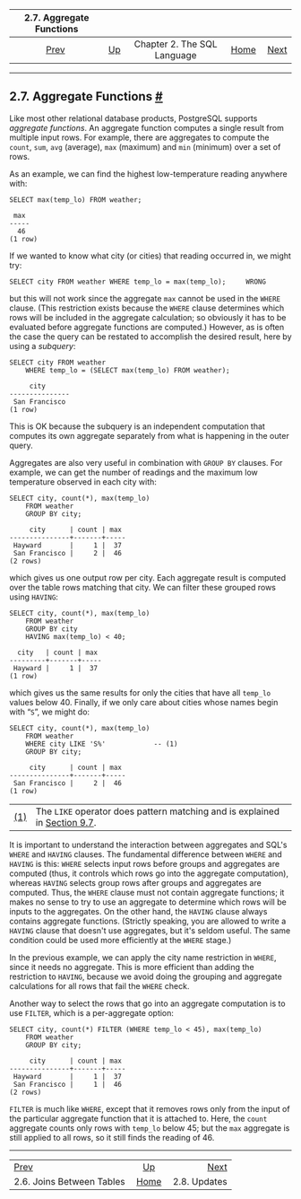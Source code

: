 <!--?xml version="1.0" encoding="UTF-8" standalone="no"?-->

|                 2.7. Aggregate Functions                |                                                       |                             |                                                       |                                              |
| :-----------------------------------------------------: | :---------------------------------------------------- | :-------------------------: | ----------------------------------------------------: | -------------------------------------------: |
| [Prev](tutorial-join.html "2.6. Joins Between Tables")  | [Up](tutorial-sql.html "Chapter 2. The SQL Language") | Chapter 2. The SQL Language | [Home](index.html "PostgreSQL 17devel Documentation") |  [Next](tutorial-update.html "2.8. Updates") |

***

## 2.7. Aggregate Functions [#](#TUTORIAL-AGG)

[]()

Like most other relational database products, PostgreSQL supports *aggregate functions*. An aggregate function computes a single result from multiple input rows. For example, there are aggregates to compute the `count`, `sum`, `avg` (average), `max` (maximum) and `min` (minimum) over a set of rows.

As an example, we can find the highest low-temperature reading anywhere with:

    SELECT max(temp_lo) FROM weather;

<!---->

     max
    -----
      46
    (1 row)

[]()If we wanted to know what city (or cities) that reading occurred in, we might try:

    SELECT city FROM weather WHERE temp_lo = max(temp_lo);     WRONG

but this will not work since the aggregate `max` cannot be used in the `WHERE` clause. (This restriction exists because the `WHERE` clause determines which rows will be included in the aggregate calculation; so obviously it has to be evaluated before aggregate functions are computed.) However, as is often the case the query can be restated to accomplish the desired result, here by using a *subquery*:

    SELECT city FROM weather
        WHERE temp_lo = (SELECT max(temp_lo) FROM weather);

<!---->

         city
    ---------------
     San Francisco
    (1 row)

This is OK because the subquery is an independent computation that computes its own aggregate separately from what is happening in the outer query.

[]()[]()Aggregates are also very useful in combination with `GROUP BY` clauses. For example, we can get the number of readings and the maximum low temperature observed in each city with:

    SELECT city, count(*), max(temp_lo)
        FROM weather
        GROUP BY city;

<!---->

         city      | count | max
    ---------------+-------+-----
     Hayward       |     1 |  37
     San Francisco |     2 |  46
    (2 rows)

which gives us one output row per city. Each aggregate result is computed over the table rows matching that city. We can filter these grouped rows using `HAVING`:

    SELECT city, count(*), max(temp_lo)
        FROM weather
        GROUP BY city
        HAVING max(temp_lo) < 40;

<!---->

      city   | count | max
    ---------+-------+-----
     Hayward |     1 |  37
    (1 row)

which gives us the same results for only the cities that have all `temp_lo` values below 40. Finally, if we only care about cities whose names begin with “`S`”, we might do:

    SELECT city, count(*), max(temp_lo)
        FROM weather
        WHERE city LIKE 'S%'            -- (1)
        GROUP BY city;

<!---->

         city      | count | max
    ---------------+-------+-----
     San Francisco |     2 |  46
    (1 row)

|                              |                                                                                                                               |
| :--------------------------- | :---------------------------------------------------------------------------------------------------------------------------- |
| [(1)](#co.tutorial-agg-like) | The `LIKE` operator does pattern matching and is explained in [Section 9.7](functions-matching.html "9.7. Pattern Matching"). |

It is important to understand the interaction between aggregates and SQL's `WHERE` and `HAVING` clauses. The fundamental difference between `WHERE` and `HAVING` is this: `WHERE` selects input rows before groups and aggregates are computed (thus, it controls which rows go into the aggregate computation), whereas `HAVING` selects group rows after groups and aggregates are computed. Thus, the `WHERE` clause must not contain aggregate functions; it makes no sense to try to use an aggregate to determine which rows will be inputs to the aggregates. On the other hand, the `HAVING` clause always contains aggregate functions. (Strictly speaking, you are allowed to write a `HAVING` clause that doesn't use aggregates, but it's seldom useful. The same condition could be used more efficiently at the `WHERE` stage.)

In the previous example, we can apply the city name restriction in `WHERE`, since it needs no aggregate. This is more efficient than adding the restriction to `HAVING`, because we avoid doing the grouping and aggregate calculations for all rows that fail the `WHERE` check.

Another way to select the rows that go into an aggregate computation is to use `FILTER`, which is a per-aggregate option:

    SELECT city, count(*) FILTER (WHERE temp_lo < 45), max(temp_lo)
        FROM weather
        GROUP BY city;

<!---->

         city      | count | max
    ---------------+-------+-----
     Hayward       |     1 |  37
     San Francisco |     1 |  46
    (2 rows)

`FILTER` is much like `WHERE`, except that it removes rows only from the input of the particular aggregate function that it is attached to. Here, the `count` aggregate counts only rows with `temp_lo` below 45; but the `max` aggregate is still applied to all rows, so it still finds the reading of 46.

***

|                                                         |                                                       |                                              |
| :------------------------------------------------------ | :---------------------------------------------------: | -------------------------------------------: |
| [Prev](tutorial-join.html "2.6. Joins Between Tables")  | [Up](tutorial-sql.html "Chapter 2. The SQL Language") |  [Next](tutorial-update.html "2.8. Updates") |
| 2.6. Joins Between Tables                               | [Home](index.html "PostgreSQL 17devel Documentation") |                                 2.8. Updates |
